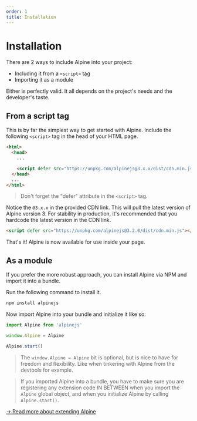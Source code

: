 ```yaml
---
order: 1
title: Installation
---
```


# Installation

There are 2 ways to include Alpine into your project:

* Including it from a `<script>` tag
* Importing it as a module

Either is perfectly valid. It all depends on the project's needs and the developer's taste.

<a name="from-a-script-tag"></a>
## From a script tag

This is by far the simplest way to get started with Alpine. Include the following `<script>` tag in the head of your HTML page.

```html
<html>
  <head>
    ...

    <script defer src="https://unpkg.com/alpinejs@3.x.x/dist/cdn.min.js"></script>
  </head>
  ...
</html>
```

> Don't forget the "defer" attribute in the `<script>` tag.

Notice the `@3.x.x` in the provided CDN link. This will pull the latest version of Alpine version 3. For stability in production, it's recommended that you hardcode the latest version in the CDN link.

```html
<script defer src="https://unpkg.com/alpinejs@3.2.0/dist/cdn.min.js"></script>
```

That's it! Alpine is now available for use inside your page.

<a name="as-a-module"></a>
## As a module

If you prefer the more robust approach, you can install Alpine via NPM and import it into a bundle.

Run the following command to install it.

```bash
npm install alpinejs
```

Now import Alpine into your bundle and initialize it like so:

```js
import Alpine from 'alpinejs'

window.Alpine = Alpine

Alpine.start()
```

> The `window.Alpine = Alpine` bit is optional, but is nice to have for freedom and flexibility. Like when tinkering with Alpine from the devtools for example.


> If you imported Alpine into a bundle, you have to make sure you are registering any extension code IN BETWEEN when you import the `Alpine` global object, and when you initialize Alpine by calling `Alpine.start()`. 


[→ Read more about extending Alpine](/advanced/extending)
